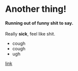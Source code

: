 # Another thing!

#### Running out of funny shit to say.
Really **sick**, feel like shit.

* cough
* cough
* ugh

[link](http://www.crucialblastshop.net/)
